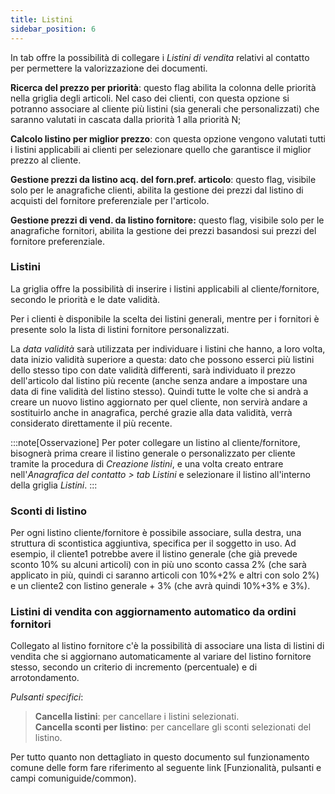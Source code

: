 ```yaml
---
title: Listini
sidebar_position: 6
---
```


In tab offre la possibilità di collegare i *Listini di vendita* relativi al contatto per permettere la valorizzazione dei documenti.

**Ricerca del prezzo per priorità**: questo flag abilita la colonna delle priorità nella griglia degli articoli. Nel caso dei clienti, con questa opzione si potranno associare al cliente più listini (sia generali che personalizzati) che saranno valutati in cascata dalla priorità 1 alla priorità N;

**Calcolo listino per miglior prezzo**: con questa opzione vengono valutati tutti i listini applicabili ai clienti per selezionare quello che garantisce il miglior prezzo al cliente.

**Gestione prezzi da listino acq. del forn.pref. articolo**: questo flag, visibile solo per le anagrafiche clienti, abilita la gestione dei prezzi dal listino di acquisti del fornitore preferenziale per l'articolo.

**Gestione prezzi di vend. da listino fornitore:** questo flag, visibile solo per le anagrafiche fornitori, abilita la gestione dei prezzi basandosi sui prezzi del fornitore preferenziale.

### Listini
La griglia offre la possibilità di inserire i listini applicabili al cliente/fornitore, secondo le priorità e le date validità. 

Per i clienti è disponibile la scelta dei listini generali, mentre per i fornitori è presente solo la lista di listini fornitore personalizzati.

La *data validità* sarà utilizzata per individuare i listini che hanno, a loro volta, data inizio validità superiore a questa: dato che possono esserci più listini dello stesso tipo con date validità differenti, sarà individuato il prezzo dell'articolo dal listino più recente (anche senza andare a impostare una data di fine validità del listino stesso). Quindi tutte le volte che si andrà a creare un nuovo listino aggiornato per quel cliente, non servirà andare a sostituirlo anche in anagrafica, perché grazie alla data validità, verrà considerato direttamente il più recente.

:::note[Osservazione]
Per poter collegare un listino al cliente/fornitore, bisognerà prima creare il listino generale o personalizzato per cliente tramite la procedura di *Creazione listini*, e una volta creato entrare nell'*Anagrafica del contatto > tab Listini* e selezionare il listino all'interno della griglia *Listini*.
:::

### Sconti di listino

Per ogni listino cliente/fornitore è possibile associare, sulla destra, una struttura di scontistica aggiuntiva, specifica per il soggetto in uso. Ad esempio, il cliente1 potrebbe avere il listino generale (che già prevede sconto 10% su alcuni articoli) con in più uno sconto cassa 2% (che sarà applicato in più, quindi ci saranno articoli con 10%+2% e altri con solo 2%) e un cliente2 con listino generale + 3% (che avrà quindi 10%+3% e 3%).

### Listini di vendita con aggiornamento automatico da ordini fornitori

Collegato al listino fornitore c'è la possibilità di associare una lista di listini di vendita che si aggiornano automaticamente al variare del listino fornitore stesso, secondo un criterio di incremento (percentuale) e di arrotondamento.

*Pulsanti specifici*:
> **Cancella listini**: per cancellare i listini selezionati.   
> **Cancella sconti per listino**: per cancellare gli sconti selezionati del listino.  

Per tutto quanto non dettagliato in questo documento sul funzionamento comune delle form fare riferimento al seguente link [Funzionalità, pulsanti e campi comuniguide/common).